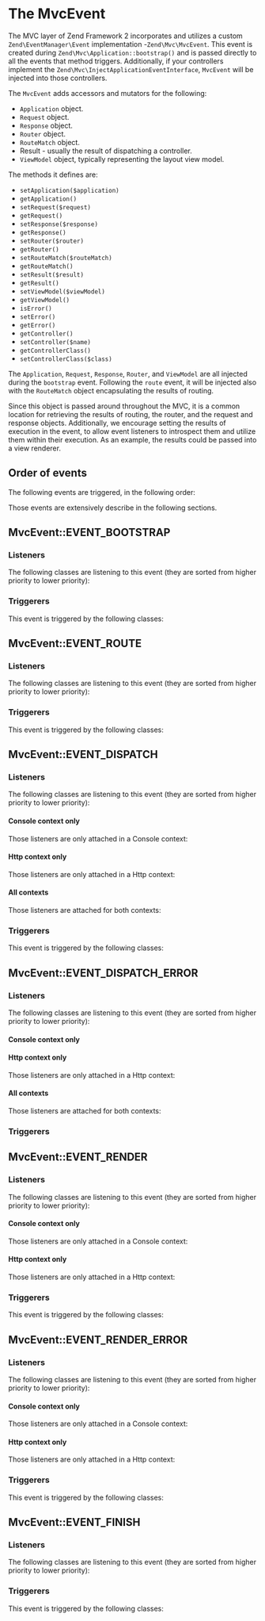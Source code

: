 # The MvcEvent

The MVC layer of Zend Framework 2 incorporates and utilizes a custom `Zend\EventManager\Event`
implementation -`Zend\Mvc\MvcEvent`. This event is created during
`Zend\Mvc\Application::bootstrap()` and is passed directly to all the events that method triggers.
Additionally, if your controllers implement the `Zend\Mvc\InjectApplicationEventInterface`,
`MvcEvent` will be injected into those controllers.

The `MvcEvent` adds accessors and mutators for the following:

* `Application` object.
* `Request` object.
* `Response` object.
* `Router` object.
* `RouteMatch` object.
* Result - usually the result of dispatching a controller.
* `ViewModel` object, typically representing the layout view model.

The methods it defines are:

* `setApplication($application)`
* `getApplication()`
* `setRequest($request)`
* `getRequest()`
* `setResponse($response)`
* `getResponse()`
* `setRouter($router)`
* `getRouter()`
* `setRouteMatch($routeMatch)`
* `getRouteMatch()`
* `setResult($result)`
* `getResult()`
* `setViewModel($viewModel)`
* `getViewModel()`
* `isError()`
* `setError()`
* `getError()`
* `getController()`
* `setController($name)`
* `getControllerClass()`
* `setControllerClass($class)`

The `Application`, `Request`, `Response`, `Router`, and `ViewModel` are all injected during the
`bootstrap` event. Following the `route` event, it will be injected also with the `RouteMatch`
object encapsulating the results of routing.

Since this object is passed around throughout the MVC, it is a common location for retrieving the
results of routing, the router, and the request and response objects. Additionally, we encourage
setting the results of execution in the event, to allow event listeners to introspect them and
utilize them within their execution. As an example, the results could be passed into a view
renderer.

## Order of events

The following events are triggered, in the following order:

Those events are extensively describe in the following sections.

## MvcEvent::EVENT\_BOOTSTRAP

### Listeners

The following classes are listening to this event (they are sorted from higher priority to lower
priority):

### Triggerers

This event is triggered by the following classes:

## MvcEvent::EVENT\_ROUTE

### Listeners

The following classes are listening to this event (they are sorted from higher priority to lower
priority):

### Triggerers

This event is triggered by the following classes:

## MvcEvent::EVENT\_DISPATCH

### Listeners

The following classes are listening to this event (they are sorted from higher priority to lower
priority):

#### Console context only

Those listeners are only attached in a Console context:

#### Http context only

Those listeners are only attached in a Http context:

#### All contexts

Those listeners are attached for both contexts:

### Triggerers

This event is triggered by the following classes:

## MvcEvent::EVENT\_DISPATCH\_ERROR

### Listeners

The following classes are listening to this event (they are sorted from higher priority to lower
priority):

#### Console context only

#### Http context only

Those listeners are only attached in a Http context:

#### All contexts

Those listeners are attached for both contexts:

### Triggerers

## MvcEvent::EVENT\_RENDER

### Listeners

The following classes are listening to this event (they are sorted from higher priority to lower
priority):

#### Console context only

Those listeners are only attached in a Console context:

#### Http context only

Those listeners are only attached in a Http context:

### Triggerers

This event is triggered by the following classes:

## MvcEvent::EVENT\_RENDER\_ERROR

### Listeners

The following classes are listening to this event (they are sorted from higher priority to lower
priority):

#### Console context only

Those listeners are only attached in a Console context:

#### Http context only

Those listeners are only attached in a Http context:

### Triggerers

This event is triggered by the following classes:

## MvcEvent::EVENT\_FINISH

### Listeners

The following classes are listening to this event (they are sorted from higher priority to lower
priority):

### Triggerers

This event is triggered by the following classes:
